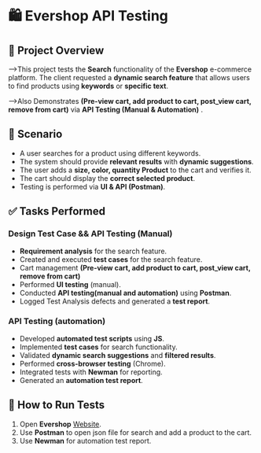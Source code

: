 # 🛍️ Evershop API Testing  

## 📌 Project Overview  
-->This project tests the **Search** functionality of the **Evershop** e-commerce platform. The client requested a **dynamic search feature** that allows users to find products using **keywords** or **specific text**.  

-->Also Demonstrates **(Pre-view cart, add product to cart, post_view cart, remove from cart)** via **API Testing (Manual & Automation)** .

## 🔎 Scenario  
- A user searches for a product using different keywords.  
- The system should provide **relevant results** with **dynamic suggestions**.  
- The user adds a **size, color, quantity Product** to the cart and verifies it.  
- The cart should display the **correct selected product**.  
- Testing is performed via **UI & API (Postman)**.

## ✅ Tasks Performed  
### **Design Test Case && API Testing (Manual)**  
- **Requirement analysis** for the search feature.  
- Created and executed **test cases** for the search feature.
- Cart management **(Pre-view cart, add product to cart, post_view cart, remove from cart)** 
- Performed **UI testing** (manual).  
- Conducted **API testing(manual and automation)** using **Postman**.  
- Logged Test Analysis defects and generated a **test report**.  

### **API Testing (automation)**  
- Developed **automated test scripts** using **JS**.  
- Implemented **test cases** for search functionality.  
- Validated **dynamic search suggestions** and **filtered results**.  
- Performed **cross-browser testing** (Chrome).  
- Integrated tests with **Newman** for reporting.  
- Generated an **automation test report**.  

## 🚀 How to Run Tests  
1. Open **Evershop** [Website](https://demo.evershop.io/).
2. Use **Postman** to open json file for search and add a product to the cart.
3. Use **Newman** for automation test report.  
 
